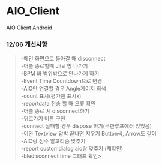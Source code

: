 # AIO_Client
AIO Client Android

### 12/06 개선사항
  >-메인 화면으로 돌아갈 때 disconnect   
  -어플 종료할때 Jitsi 방 나가기   
  -BPM 바 범위밖으로 안나가게 하기   
  -Event Time Countdown으로 변경   
  -AIO만 연결할 경우 Angle게이지 회색   
  -count 표시(평가땐 표시x)   
  -reportdata 전송 할 때 오류 확인   
  -어플 종료 시 disconnect하기   
  -뒤로가기 버튼 구현   
  -connect 실패할 경우 dispose 하기(무한루프에러 있었음)   
  -이완 Textview 압박 끝나면 지우기 Button색, Arrow도 같이   
  -AIO랑 점수 알고리즘 맞추기   
  -report customdialog aio랑 맞추기 (재확인)   
  -bledisconnect time 그래프 확인>
